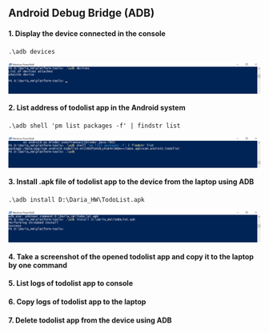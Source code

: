  ## Android Debug Bridge (ADB)

 #### 1. Display the device connected in the console
```
.\adb devices
```
<div style="display:flex;">
<img src="Screens/Adb_devices.jpg">
</div>
 
 #### 2. List address of todolist app in the Android system
 ```
.\adb shell 'pm list packages -f' | findstr list
```
<div style="display:flex;">
<img src="Screens/Adb_findstr.jpg">
</div>
 
 #### 3. Install .apk file of todolist app to the device from the laptop using ADB
```
.\adb install D:\Daria_HW\TodoList.apk
```
<div style="display:flex;">
<img src="Screens/Adb_install.jpg">
</div>
 
 #### 4. Take a screenshot of the opened todolist app and copy it to the laptop by one command 
 
 #### 5. List logs of todolist app to console
 
 #### 6. Copy logs of todolist app to the laptop
 
 #### 7. Delete todolist app from the device using ADB
 
